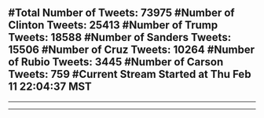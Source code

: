 #Total Number of Tweets: 73975 
#Number of Clinton Tweets: 25413
#Number of Trump Tweets: 18588
#Number of Sanders Tweets: 15506
#Number of Cruz Tweets: 10264
#Number of Rubio Tweets: 3445
#Number of Carson Tweets: 759
#Current Stream Started at Thu Feb 11 22:04:37 MST
---
---
---
